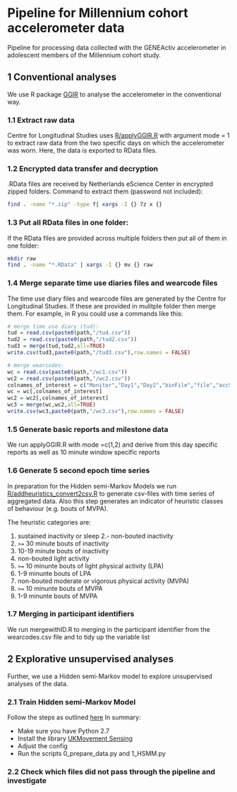 # Pipeline for Millennium cohort accelerometer data

Pipeline for processing data collected with the GENEActiv accelerometer in adolescent members of the Millennium cohort study.

## 1 Conventional analyses
We use R package [GGIR](https://github.com/wadpac/GGIR) to analyse the accelerometer in the conventional way.

### 1.1 Extract raw data

Centre for Longitudinal Studies uses [R/applyGGIR.R](R/applyGGIR.R) with argument mode = 1 to extract raw data from the two specific days on which the accelerometer was worn. Here, the data is exported to RData files.

### 1.2 Encrypted data transfer and decryption
.RData files are received by Netherlands eScience Center in encrypted zipped folders. Command to extract them (password not included):
```bash
find . -name "*.zip" -type f| xargs -I {} 7z x {}
```

### 1.3 Put all RData files in one folder:
If the RData files are provided across multiple folders then put all of them in one folder:
```bash
mkdir raw
find . -name "*.RData" | xargs -I {} mv {} raw
```

### 1.4 Merge separate time use diaries files and wearcode files

The time use diary files and wearcode files are generated by the Centre for Longitudinal Studies. If these are provided in mulitple folder then merge them. For example, in R you could use a commands like this:
```R
# merge time use diary (tud):
tud = read.csv(paste0(path,"/tud.csv"))
tud2 = read.csv(paste0(path,"/tud2.csv"))
tud3 = merge(tud,tud2,all=TRUE)
write.csv(tud3,paste0(path,"/tud3.csv"),row.names = FALSE)

# merge wearcodes:
wc = read.csv(paste0(path,"/wc1.csv"))
wc2 = read.csv(paste0(path,"/wc2.csv"))
colnames_of_interest = c("Monitor","Day1","Day2","binFile","file","accSmallID")
wc = wc[,colnames_of_interest]
wc2 = wc2[,colnames_of_interest]
wc3 = merge(wc,wc2,all=TRUE)
write.csv(wc3,paste0(path,"/wc3.csv"),row.names = FALSE)
```

### 1.5 Generate basic reports and milestone data

We run applyGGIR.R with mode =c(1,2) and derive from this day specific reports as well as 10 minute window specific reports

### 1.6 Generate 5 second epoch time series

In preparation for  the Hidden semi-Markov Models we run [R/addheuristics_convert2csv.R](R/addheuristics_convert2csv.R) to generate csv-files with time series of aggregated data. Also this step generates an indicator of heuristic classes of behaviour (e.g. bouts of MVPA).

The heuristic categories are:

1. sustained inactivity or sleep
2.- non-bouted inactivity
3. `>=` 30 minute bouts of inactivity
4. 10-19 minute bouts of inactivity
5. non-bouted light activity
6. `>=` 10 minunte bouts of light physical activity (LPA)
7. 1-9 minunte bouts of LPA
8. non-bouted moderate or vigorous physical activity (MVPA)
9. `>=` 10 minunte bouts of MVPA
10. 1-9 minunte bouts of MVPA

### 1.7 Merging in participant identifiers
We run mergewithID.R to merging in the participant identifier from the wearcodes.csv file and to tidy up the variable list


## 2 Explorative unsupervised analyses
Further, we use a Hidden semi-Markov model to explore unsupervised analyses of the data.


### 2.1 Train Hidden semi-Markov Model

Follow the steps as outlined [here](python/README.md)
In summary:

- Make sure you have Python 2.7
- Install the library [UKMovement Sensing](https://github.com/NLeSC/UKMovementSensing/)
- Adjust the config
- Run the scripts 0_prepare_data.py and 1_HSMM.py

### 2.2 Check which files did not pass through the pipeline and investigate
